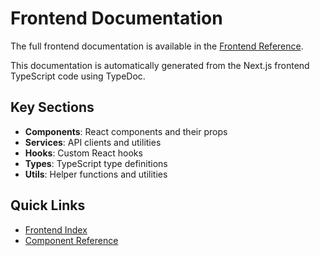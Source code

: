 # Frontend Documentation

The full frontend documentation is available in the [Frontend Reference](/frontend/index.html).

This documentation is automatically generated from the Next.js frontend TypeScript code using TypeDoc.

## Key Sections

- **Components**: React components and their props
- **Services**: API clients and utilities
- **Hooks**: Custom React hooks
- **Types**: TypeScript type definitions
- **Utils**: Helper functions and utilities

## Quick Links

- [Frontend Index](/frontend/index.html)
- [Component Reference](/frontend/modules.html)